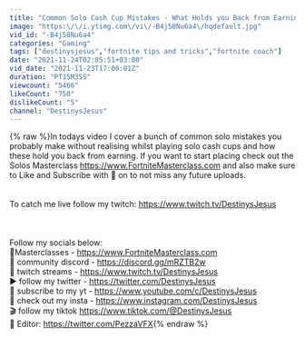 ```yaml
---
title: "Common Solo Cash Cup Mistakes - What Holds you Back from Earning"
image: "https:\/\/i.ytimg.com\/vi\/-B4j58Nu6a4\/hqdefault.jpg"
vid_id: "-B4j58Nu6a4"
categories: "Gaming"
tags: ["destinysjesus","fortnite tips and tricks","fortnite coach"]
date: "2021-11-24T02:05:51+03:00"
vid_date: "2021-11-23T17:00:01Z"
duration: "PT15M35S"
viewcount: "5466"
likeCount: "750"
dislikeCount: "5"
channel: "DestinysJesus"
---
```

{% raw %}In todays video I cover a bunch of common solo mistakes you probably make without realising whilst playing solo cash cups and how these hold you back from earning. If you want to start placing check out the Solos Masterclass <a rel="nofollow" target="blank" href="https://www.FortniteMasterclass.com">https://www.FortniteMasterclass.com</a> and also make sure to Like and Subscribe with 🔔 on to not miss any future uploads.<br /><br /><br />To catch me live follow my twitch: <a rel="nofollow" target="blank" href="https://www.twitch.tv/DestinysJesus">https://www.twitch.tv/DestinysJesus</a><br /><br /><br /><br />Follow my socials below:<br />🧠Masterclasses - <a rel="nofollow" target="blank" href="https://www.FortniteMasterclass.com">https://www.FortniteMasterclass.com</a><br />💬 community discord - <a rel="nofollow" target="blank" href="https://discord.gg/mRZTB2w">https://discord.gg/mRZTB2w</a><br />🔴 twitch streams - <a rel="nofollow" target="blank" href="https://www.twitch.tv/DestinysJesus">https://www.twitch.tv/DestinysJesus</a><br />▶️ follow my twitter - <a rel="nofollow" target="blank" href="https://twitter.com/DestinysJesus">https://twitter.com/DestinysJesus</a> <br />🔔 subscribe to my yt - <a rel="nofollow" target="blank" href="https://www.youtube.com/c/DestinysJesus">https://www.youtube.com/c/DestinysJesus</a><br />📸 check out my insta - <a rel="nofollow" target="blank" href="https://www.instagram.com/DestinysJesus">https://www.instagram.com/DestinysJesus</a><br />🎬 follow my tiktok <a rel="nofollow" target="blank" href="https://www.tiktok.com/@DestinysJesus">https://www.tiktok.com/@DestinysJesus</a><br />🎥 Editor: <a rel="nofollow" target="blank" href="https://twitter.com/PezzaVFX">https://twitter.com/PezzaVFX</a>{% endraw %}
